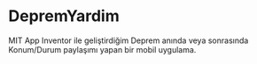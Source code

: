 # DepremYardim
MIT App Inventor ile geliştirdiğim Deprem anında veya sonrasında Konum/Durum paylaşımı yapan bir mobil uygulama.
